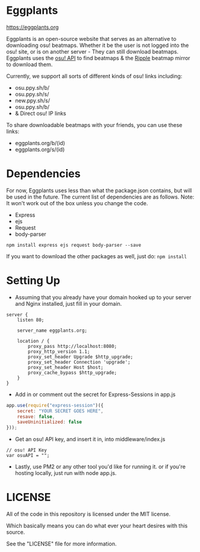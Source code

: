 # Eggplants
https://eggplants.org

Eggplants is an open-source website that serves as an alternative to downloading osu! beatmaps. Whether it be the user is not logged into the osu! site, or is on another server - They can still download beatmaps. Eggplants uses the [osu! API](https://github.com/ppy/osu-api/wiki) to find beatmaps & the [Ripple](https://ripple.moe) beatmap mirror to download them.

Currently, we support all sorts of different kinds of osu! links including:
* osu.ppy.sh/b/
* osu.ppy.sh/s/
* new.ppy.sh/s/
* osu.ppy.sh/b/
* & Direct osu! IP links

To share downloadable beatmaps with your friends, you can use these links:
* eggplants.org/b/(id)
* eggplants.org/s/(id)

# Dependencies

For now, Eggplants uses less than what the package.json contains, but will be used in the future. The current list of dependencies are as follows. Note: It won't work out of the box unless you change the code.
* Express
* ejs
* Request
* body-parser

`npm install express ejs request body-parser --save`

If you want to download the other packages as well, just do:
`npm install`

# Setting Up

* Assuming that you already have your domain hooked up to your server and Nginx installed, just fill in your domain.

```
server {
    listen 80;

    server_name eggplants.org;

    location / {
        proxy_pass http://localhost:8080;
        proxy_http_version 1.1;
        proxy_set_header Upgrade $http_upgrade;
        proxy_set_header Connection 'upgrade';
        proxy_set_header Host $host;
        proxy_cache_bypass $http_upgrade;
    }
}
```

* Add in or comment out the secret for Express-Sessions in app.js
```js
app.use(require("express-session")({
    secret: "YOUR SECRET GOES HERE", 
    resave: false,
    saveUninitialized: false
}));  
```

* Get an osu! API key, and insert it in, into middleware/index.js
```
// osu! API Key
var osuAPI = "";
```

* Lastly, use PM2 or any other tool you'd like for running it. or if you're hosting locally, just run with node app.js.

# LICENSE 

All of the code in this repository is licensed under the MIT license.

Which basically means you can do what ever your heart desires with this source.

See the "LICENSE" file for more information.





